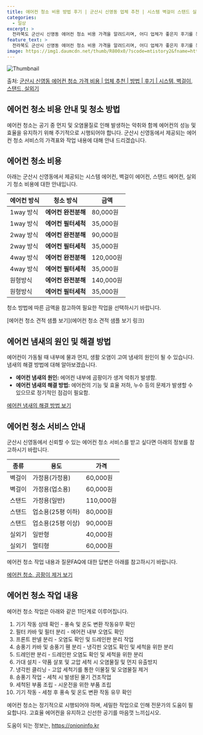 ```yaml
---
title: 에어컨 청소 비용 방법 후기 | 군산시 신영동 업체 추천 | 시스템 벽걸이 스탠드 실외기
categories:
  - 일상
excerpt: >
  전라북도 군산시 신영동 에어컨 청소 비용 가격을 알려드리며, 어디 업체가 좋은지 후기를 통해 알아보겠습니다. 현재 글에서는 시스템, 벽걸이, 스탠드, 실외기 각각에 대해 청소 비용이 나와 있으니 참고하시면 되겠습니다. 에어컨 분해 청소 방법 보기 👈 클릭셀프 에어컨 청소 방법 보기👈 클릭군산시 신영동 에어컨 청소 비용시스템에어컨 방식클리닝방식금액1way 방식에어컨 완전분해80,000원1way 방식에어컨 필터세척35,000원2way 방식에어컨 완전분해90,000원2way 방식에어컨 필터세척35,000원4way 방식에어컨 완전분해120,000원4way 방식에어컨 필터세척35,000원원형방식에어컨 완전분해140,000원원형방식에어컨 필터세척35,000원에어컨 청소 견적 샘플 보기 👈 클릭에어컨 냄새의 원인에어..
feature_text: >
  전라북도 군산시 신영동 에어컨 청소 비용 가격을 알려드리며, 어디 업체가 좋은지 후기를 통해 알아보겠습니다. 현재 글에서는 시스템, 벽걸이, 스탠드, 실외기 각각에 대해 청소 비용이 나와 있으니 참고하시면 되겠습니다. 에어컨 분해 청소 방법 보기 👈 클릭셀프 에어컨 청소 방법 보기👈 클릭군산시 신영동 에어컨 청소 비용시스템에어컨 방식클리닝방식금액1way 방식에어컨 완전분해80,000원1way 방식에어컨 필터세척35,000원2way 방식에어컨 완전분해90,000원2way 방식에어컨 필터세척35,000원4way 방식에어컨 완전분해120,000원4way 방식에어컨 필터세척35,000원원형방식에어컨 완전분해140,000원원형방식에어컨 필터세척35,000원에어컨 청소 견적 샘플 보기 👈 클릭에어컨 냄새의 원인에어..
image: https://img1.daumcdn.net/thumb/R800x0/?scode=mtistory2&fname=https%3A%2F%2Fblog.kakaocdn.net%2Fdn%2FbaQIYr%2FbtsHx7PQqNR%2F1TMiCI1wULOcvkV6PW4cY0%2Fimg.webp
---
```


![Thumbnail](https://img1.daumcdn.net/thumb/R800x0/?scode=mtistory2&fname=https%3A%2F%2Fblog.kakaocdn.net%2Fdn%2FbaQIYr%2FbtsHx7PQqNR%2F1TMiCI1wULOcvkV6PW4cY0%2Fimg.webp)

<p>출처: <a href="https://onioninfo.kr/entry/%EA%B5%B0%EC%82%B0%EC%8B%9C-%EC%8B%A0%EC%98%81%EB%8F%99-%EC%97%90%EC%96%B4%EC%BB%A8-%EC%B2%AD%EC%86%8C-%EA%B0%80%EA%B2%A9-%EB%B9%84%EC%9A%A9-%EC%97%85%EC%B2%B4-%EC%B6%94%EC%B2%9C-%EB%B0%A9%EB%B2%95-%ED%9B%84%EA%B8%B0-%EC%8B%9C%EC%8A%A4%ED%85%9C-%EB%B2%BD%EA%B1%B8%EC%9D%B4-%EC%8A%A4%ED%83%A0%EB%93%9C-%EC%8B%A4%EC%99%B8%EA%B8%B0" rel="dofollow">군산시 신영동 에어컨 청소 가격 비용 | 업체 추천 | 방법 | 후기 | 시스템, 벽걸이, 스탠드, 실외기</a> </p>

## 에어컨 청소 비용 안내 및 청소 방법

에어컨 청소는 공기 중 먼지 및 오염물질로 인해 발생하는 악취와 함께 에어컨의 성능 및 효율을 유지하기 위해 주기적으로 시행되어야 합니다.
군산시 신영동에서 제공되는 에어컨 청소 서비스의 가격표와 작업 내용에 대해 안내 드리겠습니다.

## 에어컨 청소 비용

아래는 군산시 신영동에서 제공되는 시스템 에어컨, 벽걸이 에어컨, 스탠드 에어컨, 실외기 청소 비용에 대한 안내입니다.

에어컨 방식 | 청소 방식 | 금액  
---|---|---  
1way 방식 | **에어컨 완전분해** | 80,000원  
1way 방식 | **에어컨 필터세척** | 35,000원  
2way 방식 | **에어컨 완전분해** | 90,000원  
2way 방식 | **에어컨 필터세척** | 35,000원  
4way 방식 | **에어컨 완전분해** | 120,000원  
4way 방식 | **에어컨 필터세척** | 35,000원  
원형방식 | **에어컨 완전분해** | 140,000원  
원형방식 | **에어컨 필터세척** | 35,000원  
  
청소 방법에 따른 금액을 참고하여 필요한 작업을 선택하시기 바랍니다.

[에어컨 청소 견적 샘플 보기](에어컨 청소 견적 샘플 보기 링크)

## 에어컨 냄새의 원인 및 해결 방법

에어컨이 가동될 때 내부에 물과 먼지, 생활 오염이 고여 냄새의 원인이 될 수 있습니다. 냄새의 해결 방법에 대해 알아보겠습니다.

  * **에어컨 냄새의 원인:** 에어컨 내부에 곰팡이가 생겨 악취가 발생함.
  * **에어컨 냄새의 해결 방법:** 에어컨의 기능 및 효율 저하, 누수 등의 문제가 발생할 수 있으므로 정기적인 점검이 필요함.

[에어컨 냄새의 해결 방법 보기](https://onioninfo.kr/entry/%EA%B5%B0%EC%82%B0%EC%8B%9C-%EC%8B%A0%EC%98%81%EB%8F%99-%EC%97%90%EC%96%B4%EC%BB%A8-%EC%B2%AD%EC%86%8C-%EA%B0%80%EA%B2%A9-%EB%B9%84%EC%9A%A9-%EC%97%85%EC%B2%B4-%EC%B6%94%EC%B2%9C-%EB%B0%A9%EB%B2%95-%ED%9B%84%EA%B8%B0-%EC%8B%9C%EC%8A%A4%ED%85%9C-%EB%B2%BD%EA%B1%B8%EC%9D%B4-%EC%8A%A4%ED%83%A0%EB%93%9C-%EC%8B%A4%EC%99%B8%EA%B8%B0)

## 에어컨 청소 서비스 안내

군산시 신영동에서 신뢰할 수 있는 에어컨 청소 서비스를 받고 싶다면 아래의 정보를 참고하시기 바랍니다.

종류 | 용도 | 가격  
---|---|---  
벽걸이 | 가정용(가정용) | 60,000원  
벽걸이 | 가정용(업소용) | 60,000원  
스탠드 | 가정용(일반) | 110,000원  
스탠드 | 업소용(25평 이하) | 80,000원  
스탠드 | 업소용(25평 이상) | 90,000원  
실외기 | 일반형 | 40,000원  
실외기 | 멀티형 | 60,000원  
  
에어컨 청소 작업 내용과 질문FAQ에 대한 답변은 아래를 참고하시기 바랍니다.

[에어컨 청소, 곰팡이 제거 보기](https://onioninfo.kr/entry/%EA%B5%B0%EC%82%B0%EC%8B%9C-%EC%8B%A0%EC%98%81%EB%8F%99-%EC%97%90%EC%96%B4%EC%BB%A8-%EC%B2%AD%EC%86%8C-%EA%B0%80%EA%B2%A9-%EB%B9%84%EC%9A%A9-%EC%97%85%EC%B2%B4-%EC%B6%94%EC%B2%9C-%EB%B0%A9%EB%B2%95-%ED%9B%84%EA%B8%B0-%EC%8B%9C%EC%8A%A4%ED%85%9C-%EB%B2%BD%EA%B1%B8%EC%9D%B4-%EC%8A%A4%ED%83%A0%EB%93%9C-%EC%8B%A4%EC%99%B8%EA%B8%B0)

## 에어컨 청소 작업 내용

에어컨 청소 작업은 아래와 같은 11단계로 이루어집니다.

  1. 기기 작동 상태 확인 - 풍속 및 온도 변환 작동유무 확인
  2. 필터 카바 및 필터 분리 - 에어컨 내부 오염도 확인
  3. 프론트 판넬 분리 - 오염도 확인 및 드레인판 분리 작업
  4. 송풍기 카바 및 송풍기 휀 분리 - 냉각핀 오염도 확인 및 세척을 위한 분리
  5. 드레인판 분리 - 드레인판 오염도 확인 및 세척을 위한 분리
  6. 가대 설치 - 약품 살포 및 고압 세척 시 오염물질 및 먼지 유출방지
  7. 냉각핀 클리닝 - 고압 세척기를 통한 이물질 및 오염물질 제거
  8. 송풍기 작업 - 세척 시 발생된 물기 건조작업
  9. 세척된 부품 조립 - 시운전을 위한 부품 조립
  10. 기기 작동 - 세청 후 풍속 및 온도 변환 작동 유무 확인

에어컨 청소는 정기적으로 시행되어야 하며, 세밀한 작업으로 인해 전문가의 도움이 필요합니다. 고효율 에어컨을 유지하고 신선한 공기를 마음껏
느끼십시오.

 

도움이 되는 정보는, <a href="https://onioninfo.kr" rel="dofollow">https://onioninfo.kr</a>


